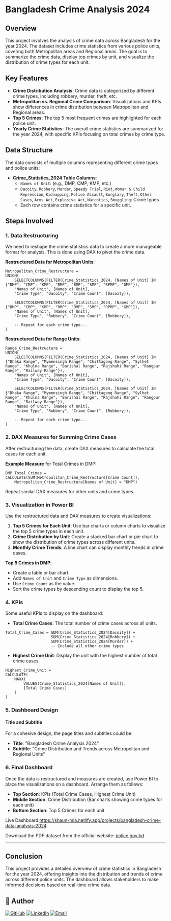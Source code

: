 # Bangladesh Crime Analysis 2024

## Overview

This project involves the analysis of crime data across Bangladesh for the year 2024. The dataset includes crime statistics from various police units, covering both Metropolitan areas and Regional areas. The goal is to summarize the crime data, display top crimes by unit, and visualize the distribution of crime types for each unit.

## Key Features

- **Crime Distribution Analysis**: Crime data is categorized by different crime types, including robbery, murder, theft, etc.
- **Metropolitan vs. Regional Crime Comparison**: Visualizations and KPIs show differences in crime distribution between Metropolitan and Regional areas.
- **Top 5 Crimes**: The top 5 most frequent crimes are highlighted for each police unit.
- **Yearly Crime Statistics**: The overall crime statistics are summarized for the year 2024, with specific KPIs focusing on total crimes by crime type.

## Data Structure

The data consists of multiple columns representing different crime types and police units:

- **Crime_Statistics_2024 Table Columns**:
  - `Names of Unit`: (e.g., DMP, CMP, KMP, etc.)
  - `Dacoity`, `Robbery`, `Murder`, `Speedy Trial`, `Riot`, `Woman & Child Repression`, `Kidnapping`, `Police Assault`, `Burglary`, `Theft`, `Other Cases`, `Arms Act`, `Explosive Act`, `Narcotics`, `Smuggling`: Crime types
  - Each row contains crime statistics for a specific unit.

## Steps Involved

### 1. Data Restructuring

We need to reshape the crime statistics data to create a more manageable format for analysis. This is done using DAX to pivot the crime data.

**Restructured Data for Metropolitan Units**:

```dax
Metropolitan_Crime_Restructure = 
UNION(
    SELECTCOLUMNS(FILTER(Crime_Statistics_2024, [Names of Unit] IN {"DMP", "CMP", "KMP", "RMP", "BMP", "SMP", "RPMP", "GMP"}),
    "Names of Unit", [Names of Unit],
    "Crime Type", "Dacoity", "Crime Count", [Dacoity]),

    SELECTCOLUMNS(FILTER(Crime_Statistics_2024, [Names of Unit] IN {"DMP", "CMP", "KMP", "RMP", "BMP", "SMP", "RPMP", "GMP"}),
    "Names of Unit", [Names of Unit],
    "Crime Type", "Robbery", "Crime Count", [Robbery]),
    
    -- Repeat for each crime type...
)
```

**Restructured Data for Range Units**:

```dax
Range_Crime_Restructure = 
UNION(
    SELECTCOLUMNS(FILTER(Crime_Statistics_2024, [Names of Unit] IN {"Dhaka Range", "Mymensingh Range", "Chittagong Range", "Sylhet Range", "Khulna Range", "Barishal Range", "Rajshahi Range", "Rangpur Range", "Railway Range"}),
    "Names of Unit", [Names of Unit],
    "Crime Type", "Dacoity", "Crime Count", [Dacoity]),

    SELECTCOLUMNS(FILTER(Crime_Statistics_2024, [Names of Unit] IN {"Dhaka Range", "Mymensingh Range", "Chittagong Range", "Sylhet Range", "Khulna Range", "Barishal Range", "Rajshahi Range", "Rangpur Range", "Railway Range"}),
    "Names of Unit", [Names of Unit],
    "Crime Type", "Robbery", "Crime Count", [Robbery]),
    
    -- Repeat for each crime type...
)
```

### 2. DAX Measures for Summing Crime Cases

After restructuring the data, create DAX measures to calculate the total cases for each unit.

**Example Measure** for Total Crimes in DMP:

```dax
DMP_Total_Crimes = 
CALCULATE(SUM(Metropolitan_Crime_Restructure[Crime Count]), 
    Metropolitan_Crime_Restructure[Names of Unit] = "DMP")
```

Repeat similar DAX measures for other units and crime types.

### 3. Visualization in Power BI

Use the restructured data and DAX measures to create visualizations:

1. **Top 5 Crimes for Each Unit**: Use bar charts or column charts to visualize the top 5 crime types in each unit.
2. **Crime Distribution by Unit**: Create a stacked bar chart or pie chart to show the distribution of crime types across different units.
3. **Monthly Crime Trends**: A line chart can display monthly trends in crime cases.

**Top 5 Crimes in DMP**:

- Create a table or bar chart.
- Add `Names of Unit` and `Crime Type` as dimensions.
- Use `Crime Count` as the value.
- Sort the crime types by descending count to display the top 5.

### 4. KPIs

Some useful KPIs to display on the dashboard:

- **Total Crime Cases**: The total number of crime cases across all units.
  
```dax
Total_Crime_Cases = SUM(Crime_Statistics_2024[Dacoity]) + 
                    SUM(Crime_Statistics_2024[Robbery]) + 
                    SUM(Crime_Statistics_2024[Murder]) + 
                    -- Include all other crime types
```

- **Highest Crime Unit**: Display the unit with the highest number of total crime cases.

```dax
Highest_Crime_Unit = 
CALCULATE(
    MAXX(
        VALUES(Crime_Statistics_2024[Names of Unit]),
        [Total Crime Cases]
    )
)
```

### 5. Dashboard Design

#### Title and Subtitle

For a cohesive design, the page titles and subtitles could be:

- **Title**: "Bangladesh Crime Analysis 2024"
- **Subtitle**: "Crime Distribution and Trends across Metropolitan and Regional Units"

### 6. Final Dashboard

Once the data is restructured and measures are created, use Power BI to place the visualizations on a dashboard. Arrange them as follows:

- **Top Section**: KPIs (Total Crime Cases, Highest Crime Unit)
- **Middle Section**: Crime Distribution (Bar charts showing crime types for each unit)
- **Bottom Section**: Top 5 Crimes for each unit


Live Dashboard:https://shaun-mia.netlify.app/projects/bangladesh-crime-data-analysis-2024

Download the PDF dataset from the official website: [police.gov.bd](https://www.police.gov.bd/storage/upload/announcement/AMFCcIkA46b4sL1ijCMtSrzTE24Rd)

---

## Conclusion

This project provides a detailed overview of crime statistics in Bangladesh for the year 2024, offering insights into the distribution and trends of crime across different police units. The dashboard allows stakeholders to make informed decisions based on real-time crime data.


## 👤 Author

[![GitHub](https://img.shields.io/badge/GitHub-000000?style=for-the-badge&logo=github&logoColor=white)](https://github.com/shaun-mia)
[![LinkedIn](https://img.shields.io/badge/LinkedIn-0077B5?style=for-the-badge&logo=linkedin&logoColor=white)](https://www.linkedin.com/in/shaun-mia/)
[![Email](https://img.shields.io/badge/Email-D14836?style=for-the-badge&logo=gmail&logoColor=white)](mailto:shaunmia.cse@gmail.com)
